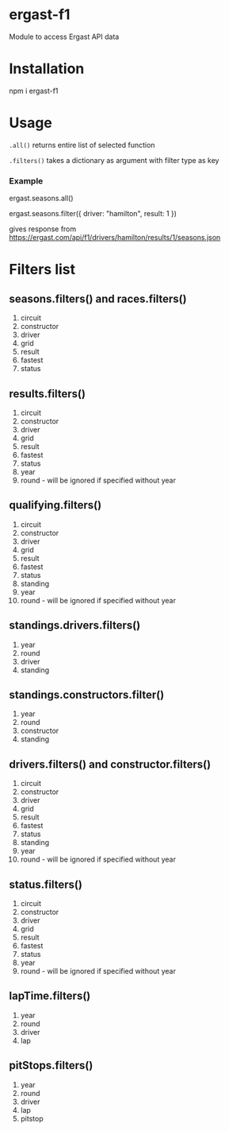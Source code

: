 # ergast-f1

Module to access Ergast API data

# Installation
npm i ergast-f1

# Usage

`.all()` returns entire list of selected function

`.filters()` takes a dictionary as argument with filter type as key

### Example

ergast.seasons.all()

ergast.seasons.filter({
    driver: "hamilton",
    result: 1
})

gives response from <https://ergast.com/api/f1/drivers/hamilton/results/1/seasons.json>

# Filters list

## seasons.filters() and races.filters()
1. circuit
2. constructor
3. driver
4. grid
5. result
6. fastest
7. status

## results.filters()
1. circuit
2. constructor
3. driver
4. grid
5. result
6. fastest
7. status
8. year
9. round - will be ignored if specified without year

## qualifying.filters()
1. circuit
2. constructor
3. driver
4. grid
5. result
6. fastest
7. status
7. standing
8. year
9. round - will be ignored if specified without year

## standings.drivers.filters()
1. year
2. round
3. driver
4. standing

## standings.constructors.filter()
1. year
2. round
3. constructor
4. standing

## drivers.filters() and constructor.filters()
1. circuit
2. constructor
3. driver
4. grid
5. result
6. fastest
7. status
7. standing
8. year
9. round - will be ignored if specified without year

## status.filters()
1. circuit
2. constructor
3. driver
4. grid
5. result
6. fastest
7. status
8. year
9. round - will be ignored if specified without year

## lapTime.filters()
1. year
2. round
3. driver
4. lap

## pitStops.filters()
1. year
2. round
3. driver
4. lap
5. pitstop
